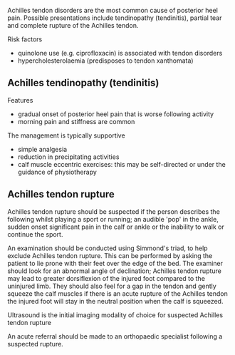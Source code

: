 Achilles tendon disorders are the most common cause of posterior heel pain. Possible presentations include tendinopathy (tendinitis), partial tear and complete rupture of the Achilles tendon.   
  
Risk factors  
* quinolone use (e.g. ciprofloxacin) is associated with tendon disorders
* hypercholesterolaemia (predisposes to tendon xanthomata)

  
  
Achilles tendinopathy (tendinitis)
----------------------------------

  
Features  
* gradual onset of posterior heel pain that is worse following activity
* morning pain and stiffness are common

  
The management is typically supportive  
* simple analgesia
* reduction in precipitating activities
* calf muscle eccentric exercises: this may be self\-directed or under the guidance of physiotherapy

  
  
Achilles tendon rupture
-----------------------

  
Achilles tendon rupture should be suspected if the person describes the following whilst playing a sport or running; an audible 'pop' in the ankle, sudden onset significant pain in the calf or ankle or the inability to walk or continue the sport.   
  
An examination should be conducted using Simmond's triad, to help exclude Achilles tendon rupture. This can be performed by asking the patient to lie prone with their feet over the edge of the bed. The examiner should look for an abnormal angle of declination; Achilles tendon rupture may lead to greater dorsiflexion of the injured foot compared to the uninjured limb. They should also feel for a gap in the tendon and gently squeeze the calf muscles if there is an acute rupture of the Achilles tendon the injured foot will stay in the neutral position when the calf is squeezed.  
  
Ultrasound is the initial imaging modality of choice for suspected Achilles tendon rupture  
  
An acute referral should be made to an orthopaedic specialist following a suspected rupture.